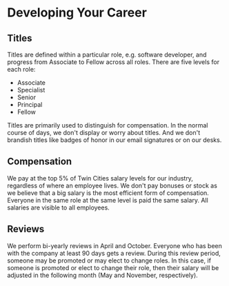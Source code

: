 Developing Your Career
======================

Titles
------

Titles are defined within a particular role, e.g. software developer, and progress from Associate to Fellow
across all roles. There are five levels for each role:

 * Associate
 * Specialist
 * Senior
 * Principal
 * Fellow

Titles are primarily used to distinguish for compensation. In the normal course of days, we don't display or worry
about titles. And we don't brandish titles like badges of honor in our email signatures or on our desks. 


Compensation
------------

We pay at the top 5% of Twin Cities salary levels for our industry, regardless of where an employee lives. We don't pay
bonuses or stock as we believe that a big salary is the most efficient form of compensation. Everyone in the same role
at the same level is paid the same salary. All salaries are visible to all employees.


Reviews
-------

We perform bi-yearly reviews in April and October. Everyone who has been with the company at least 90 days gets a 
review. During this review period, someone may be promoted or may elect 
to change roles. In this case, if someone is promoted or elect to change their role, then their salary will be
adjusted in the following month (May and November, respectively).
